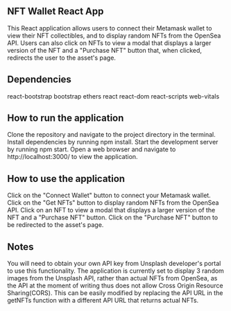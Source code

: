 ## NFT Wallet React App
This React application allows users to connect their Metamask wallet to view their NFT collectibles, and to display random NFTs from the OpenSea API. Users can also click on NFTs to view a modal that displays a larger version of the NFT and a "Purchase NFT" button that, when clicked, redirects the user to the asset's page.

## Dependencies
react-bootstrap
bootstrap
ethers
react
react-dom
react-scripts
web-vitals

## How to run the application
Clone the repository and navigate to the project directory in the terminal.
Install dependencies by running npm install.
Start the development server by running npm start.
Open a web browser and navigate to http://localhost:3000/ to view the application.

## How to use the application
Click on the "Connect Wallet" button to connect your Metamask wallet.
Click on the "Get NFTs" button to display random NFTs from the OpenSea API.
Click on an NFT to view a modal that displays a larger version of the NFT and a "Purchase NFT" button.
Click on the "Purchase NFT" button to be redirected to the asset's page.

## Notes
You will need to obtain your own API key from Unsplash developer's portal to use this functionality.
The application is currently set to display 3 random images from the Unsplash API, rather than actual NFTs from OpenSea, as the API at the moment of writing thus does not allow Cross Origin Resource Sharing(CORS). This can be easily modified by replacing the API URL in the getNFTs function with a different API URL that returns actual NFTs.
